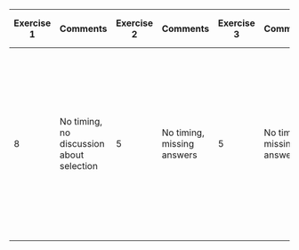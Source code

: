 Exercise 1 | Comments | Exercise 2 | Comments | Exercise 3 | Comments | Exercise 4 | Comments | Exercise 5 | Comments | Exercise 6 | Comments | Exercise 7 | Comments | Exercise 8 | Comments | Bonus Exercise 9 | Comments | Bonus Exercise 10 | Comments | Total
-- | -- | -- | -- | -- | -- | -- | -- | -- | -- | -- | -- | -- | -- | -- | -- | -- | -- | -- | -- | --
8 | No timing, no discussion about selection | 5 | No timing, missing answers | 5 | No timing, missing answers | 6 | No timing: no function testing | 8 | No timing: Consider the confidence of the functions that you are using | 9 | Nice solution. But requested is the smallest counter example not a list of primes. | 5 | you did not perform tests for invalid card numbers; | 9 | ->issues | 7 | ok Euler 9 | 7 | very nice Euler 10; incomplete Euler 49: why did you use the 3330 difference between tuple members? It was not stated as a must-have property of the solution, just as a property of the example. However, very fast implementation. | 7.575



